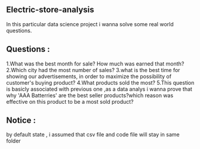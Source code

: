 ## Electric-store-analysis
 In this particular data science project i wanna solve some real world questions.
## Questions : 
 1.What was the best month for sale? How much was earned that month?
  2.Which city had the most number of sales?
  3.what is the best time for showing our advertisements, in order to maximize the possibility of customer's buying product?
  4.What products sold the most?
  5.This question is basicly associated with previous one ,as a data analys  i wanna prove that why 'AAA Batterries' are the best seller products?which reason was effective on       this product to be a most sold product?
## Notice : 
  by default state , i assumed that csv file and code file will stay in same folder
